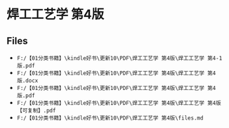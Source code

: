 # 焊工工艺学 第4版

## Files

- `F:/【01分类书籍】\kindle好书\更新10\PDF\焊工工艺学 第4版\焊工工艺学 第4-1版.pdf`
- `F:/【01分类书籍】\kindle好书\更新10\PDF\焊工工艺学 第4版\焊工工艺学 第4版.docx`
- `F:/【01分类书籍】\kindle好书\更新10\PDF\焊工工艺学 第4版\焊工工艺学 第4版.pdf`
- `F:/【01分类书籍】\kindle好书\更新10\PDF\焊工工艺学 第4版\焊工工艺学 第4版【可复制】.pdf`
- `F:/【01分类书籍】\kindle好书\更新10\PDF\焊工工艺学 第4版\files.md`
